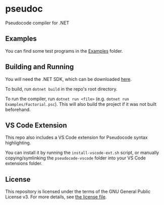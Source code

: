 # pseudoc

Pseudocode compiler for .NET

## Examples

You can find some test programs in the [Examples](Examples) folder.

## Building and Running

You will need the .NET SDK, which can be downloaded [here](https://dotnet.microsoft.com/download).

To build, run `dotnet build` in the repo's root directory.

To run the compiler, run `dotnet run <file>` (e.g. `dotnet run Examples/Factorial.psc`). This will also build the project if it was not built beforehand.

## VS Code Extension

This repo also includes a VS Code extension for Pseudocode syntax highlighting.

You can install it by running the `install-vscode-ext.sh` script, or manually copying/symlinking the `pseudocode-vscode` folder into your VS Code extensions folder.

## License

This repository is licensed under the terms of the GNU General Public License v3.
For more details, see [the license file](LICENSE.txt).

